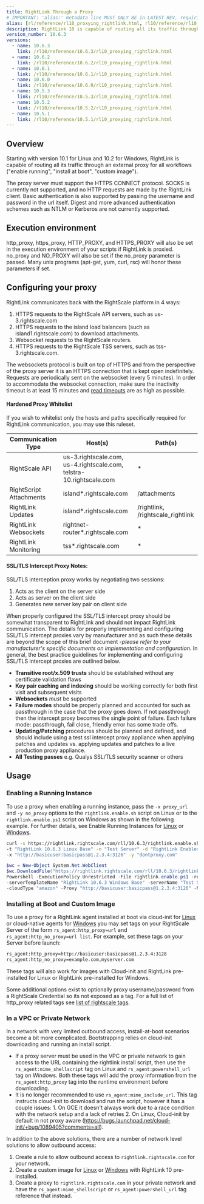 ```yaml
---
title: RightLink Through a Proxy
# IMPORTANT: 'alias:' metadata line MUST ONLY BE in LATEST REV, requiring removal of 'alias:' line upon a new latest doc directory revision
alias: [rl/reference/rl10_proxying_rightlink.html, rl10/reference/rl10_proxying_rightlink.html]
description: RightLink 10 is capable of routing all its traffic through an external proxy for both all workflows ("enable running", "install at boot", "custom image").
version_number: 10.6.3
versions:
  - name: 10.6.3
    link: /rl10/reference/10.6.3/rl10_proxying_rightlink.html
  - name: 10.6.2
    link: /rl10/reference/10.6.2/rl10_proxying_rightlink.html
  - name: 10.6.1
    link: /rl10/reference/10.6.1/rl10_proxying_rightlink.html
  - name: 10.6.0
    link: /rl10/reference/10.6.0/rl10_proxying_rightlink.html
  - name: 10.5.3
    link: /rl10/reference/10.5.3/rl10_proxying_rightlink.html
  - name: 10.5.2
    link: /rl10/reference/10.5.2/rl10_proxying_rightlink.html
  - name: 10.5.1
    link: /rl10/reference/10.5.1/rl10_proxying_rightlink.html
---
```


## Overview

Starting with version 10.1 for Linux and 10.2 for Windows, RightLink is capable of routing all its traffic through an
external proxy for all workflows ("enable running", "install at boot", "custom image").

The proxy server must support the HTTPS CONNECT protocol. SOCKS is currently not
supported, and no HTTP requests are made by the RightLink client. Basic authentication
is also supported by passing the username and password in the url itself. Digest and
more advanced authentication schemes such as NTLM or Kerberos are not currently supported.

## Execution environment

http_proxy, https_proxy, HTTP_PROXY, and HTTPS_PROXY will also be set in the execution
environment of your scripts if RightLink is proxied. no_proxy and NO_PROXY will
also be set if the no_proxy parameter is passed. Many unix programs (apt-get, yum, curl,
rsc) will honor these parameters if set.

## Configuring your proxy

RightLink communicates back with the RightScale platform in 4 ways:
1. HTTPS requests to the RightScale API servers, such as us-3.rightscale.com
2. HTTPS requests to the island load balancers (such as island1.rightscale.com) to download attachments.
3. Websocket requests to the RightScale routers.
4. HTTPS requests to the RightScale TSS servers, such as tss-3.rightscale.com.

The websockets protocol is built on top of HTTPS and from the perspective of the
proxy server it is an HTTPS connection that is kept open indefinitely. Requests are
periodically sent on the websocket (every 5 minutes). In order to accommodate the
websocket connection, make sure the inactivity timeout is at least 15 minutes and
[read timeouts](http://www.squid-cache.org/Doc/config/read_timeout/) are as high as possible.

#### Hardened Proxy Whitelist

If you wish to whitelist only the hosts and paths specifically required for RightLink
communication, you may use this ruleset.

| Communication Type | Host(s) | Path(s) |
| ------------------ | ------- | ------- |
| RightScale API | us-3.rightscale.com, us-4.rightscale.com, telstra-10.rightscale.com | * |
| RightScript Attachments | island*.rightscale.com | /attachments |
| RightLink Updates | island*.rightscale.com | /rightlink, /rightscale_rightlink |
| RightLink Websockets | rightnet-router*.rightscale.com | * |
| RightLink Monitoring | tss*.rightscale.com | * |

#### SSL/TLS Intercept Proxy Notes:

SSL/TLS interception proxy works by negotiating two sessions:
1. Acts as the client on the server side
2. Acts as server on the client side
3. Generates new server key pair on client side

When properly configured the SSL/TLS intercept proxy should be somewhat transparent to RightLink and should not impact RightLink communication.  The details for properly implementing and configuring SSL/TLS intercept proxies vary by manufacturer and as such these details are beyond the scope of this brief document _-please refer to your manufacturer's specific documents on implementation and configuration._  In general, the best practice guidelines for implementing and configuring SSL/TLS intercept proxies are outlined below.

  - **Transitive root/x.509 trusts** should be established without any certificate validation flaws
  - **Key pair caching and indexing** should be working correctly for both first visit and subsequent visits
  - **Websockets** _must_ be supported
  - **Failure modes** should be properly planned and accounted for such as passthrough in the case that the proxy goes down.  If not passthrough then the intercept proxy becomes the single point of failure.  Each failure mode: passthrough, fail close, friendly error has some trade offs.
  - **Updating/Patching** procedures should be planned and defined, and should include using a test ssl intercept proxy appliance when applying patches and updates vs. applying updates and patches to a live production proxy appliance.
  - **All Testing passes** e.g. Qualys SSL/TLS security scanner or others

## Usage

### Enabling a Running Instance

To use a proxy when enabling a running instance, pass the `-x proxy_url` and
`-y no_proxy` options to the `rightlink.enable.sh` script on Linux or to the `rightlink.enable.ps1`
script on Windows as shown in the following example. For further details, see Enable Running Instances
for [Linux](rl10_enable_running_instances.html) or [Windows](rl10_enable_running_instances_windows.html).

  ~~~ bash
  curl -s https://rightlink.rightscale.com/rll/10.6.3/rightlink.enable.sh | sudo bash -s -- -l -k "e22f8d37...456"
  -t "RightLink 10.6.3 Linux Base" -n "Test Server" -d "RightLink Enabled Test" -c "amazon"
  -x "http://basicuser:basicpass@1.2.3.4:3126" -y "dontproxy.com"
  ~~~

  ~~~ powershell
  $wc = New-Object System.Net.WebClient
  $wc.DownloadFile("https://rightlink.rightscale.com/rll/10.6.3/rightlink.enable.ps1", "$pwd\rightlink.enable.ps1")
  Powershell -ExecutionPolicy Unrestricted -File rightlink.enable.ps1 -refreshToken "e22f8d37...456"
  -serverTemplateName "RightLink 10.6.3 Windows Base" -serverName "Test Server" -deploymentName "RightLink Enabled Test"
  -cloudType "amazon" -Proxy "http://basicuser:basicpass@1.2.3.4:3126" -NoProxy "dontproxy.com"
  ~~~

### Installing at Boot and Custom Image

To use a proxy for a RightLink agent installed at boot via cloud-init for [Linux](rl10_install_at_boot.html) or cloud-native agents for [Windows](rl10_install_at_boot_windows.html) you may set tags on your RightScale Server of the form `rs_agent:http_proxy=url` and `rs_agent:http_no_proxy=url list`. For example, set these tags on your Server before launch:

  ~~~ bash
  rs_agent:http_proxy=http://basicuser:basicpass@1.2.3.4:3128
  rs_agent:http_no_proxy=example.com,myserver.com
  ~~~

These tags will also work for images with Cloud-init and RightLink pre-installed for Linux or RightLink pre-installed for Windows.

Some additional options exist to optionally proxy username/password from a RightScale Credential so its not exposed as a tag. For a full list of http_proxy related tags see [list of rightscale tags](/cm/ref/list_of_rightscale_tags.html).


### In a VPC or Private Network

In a network with very limited outbound access, install-at-boot scenarios become a bit more complicated. Bootstrapping relies on cloud-init downloading and running an install script.
* If a proxy server must be used in the VPC or private network to gain access to the URL containing the rightlink install script, then use the `rs_agent:mime_shellscript` tag on Linux and `rs_agent:powershell_url` tag on Windows. Both these tags will add the proxy information from the `rs_agent:http_proxy` tag into the runtime environment before downloading.
* It is no longer recommended to use `rs_agent:mime_include_url`. This tag instructs cloud-init to download and run the script, however it has a couple issues: 1. On GCE it doesn't always work due to a race condition with the network setup and a lack of retries 2. On Linux, Cloud-init by default in not proxy aware (https://bugs.launchpad.net/cloud-init/+bug/1089405?comments=all).

In addition to the above solutions, there are a number of network level solutions to allow outbound access:
1. Create a rule to allow outbound access to `rightlink.rightscale.com` for your network.
2. Create a custom image for [Linux](rl10_install.html) or [Windows](rl10_install_windows.html) with RightLink 10 pre-installed.
3. Create a proxy to `rightlink.rightscale.com` in your private network and have the `rs_agent:mime_shellscript` or `rs_agent:powershell_url` tag reference that instead.
